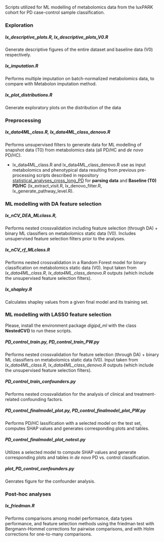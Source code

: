 Scripts utilized for ML modelling of metabolomics data from the luxPARK cohort for PD case-control sample classification.


### Exploration 

##### lx_descriptive_plots.R, lx_descriptive_plots_V0.R
Generate descriptive figures of the entire dataset and baseline data (V0) respectively.

##### lx_imputation.R
Performs multiple imputation on batch-normalized metabolomics data, to compare with Metabolon imputation method.

##### lx_plot_distributions.R
Generate exploratory plots on the distribution of the data


### Preprocessing

##### lx_data4ML_class.R, lx_data4ML_class_denovo.R
Performs unsupervised filters to generate data for ML modelling of snapshot data (T0) from metabolomics data (all PD/HC and *de novo* PD/HC).

* lx_data4ML_class.R and lx_data4ML_class_denovo.R use as input metabolomics and phenotypical data resulting from previous pre-processing scripts described in repository [statistical_analyses_cross_long_PD](https://gitlab.lcsb.uni.lu/elisa.gomezdelope/statistical_analyses_cross_long_pd) for **parsing data** and **Baseline (T0) PD/HC** (lx_extract_visit.R, lx_denovo_filter.R, lx_generate_pathway_level.R). 


### ML modelling with DA feature selection

##### lx_nCV_DEA_MLclass.R, 
Performs nested crossvalidation including feature selection (through DA) + binary ML classifiers on metabolomics static data (V0). Includes unsupervised feature selection filters prior to the analyses.

##### lx_nCV_rf_MLclass.R
Performs nested crossvalidation in a Random Forest model for binary classification on metabolomics static data (V0). Input taken from *lx_data4ML_class.R*, *lx_data4ML_class_denovo.R* outputs (which include the unsupervised feature selection filters).

##### lx_shapley.R
Calculates shapley values from a given final model and its training set.


### ML modelling with LASSO feature selection

Please, install the environment package *digipd_ml* with the class **NestedCV()** to run these scripts.

##### PD_control_train.py, PD_control_train_PW.py
Performs nested crossvalidation for feature selection (through DA) + binary ML classifiers on metabolomics static data (V0). Input taken from *lx_data4ML_class.R*, *lx_data4ML_class_denovo.R* outputs (which include the unsupervised feature selection filters).

##### PD_control_train_confounders.py
Performs nested crossvalidation for the analysis of clinical and treatment-related confounding factors. 

##### PD_control_finalmodel_plot.py, PD_control_finalmodel_plot_PW.py
Performs PD/HC lassification with a selected model on the test set,  computes SHAP values and generates corresponding plots and tables.

##### PD_control_finalmodel_plot_notest.py
Utilizes a selected model to compute SHAP values and generate corresponding plots and tables in *de novo* PD vs. control classification.

##### plot_PD_control_confounders.py
Genrates figure for the confounder analysis.



### Post-hoc analyses

##### lx_friedman.R
Performs comparisons among model performance, data types performance, and feature selection methods using the friedman test with Bergmann-Hommel corrections for pairwise comparisons, and with Holm corrections for one-to-many comparisons.



